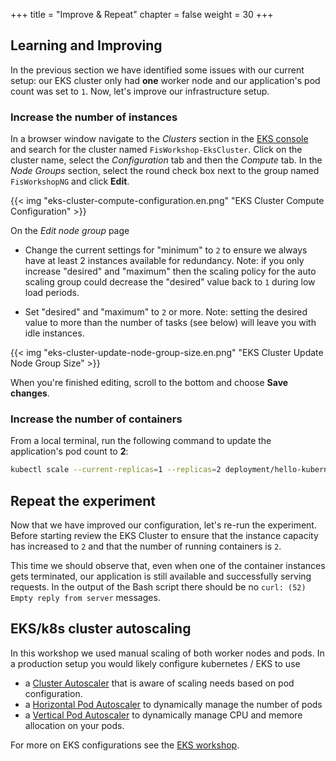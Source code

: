 +++
title = "Improve & Repeat"
chapter = false
weight = 30
+++

## Learning and Improving

In the previous section we have identified some issues with our current setup: our EKS cluster only had **one** worker node and our application's pod count was set to `1`. Now, let's improve our infrastructure setup. 

### Increase the number of instances 

In a browser window navigate to the *Clusters* section in the [EKS console](https://console.aws.amazon.com/eks/home?#/clusters) and search for the cluster named `FisWorkshop-EksCluster`. Click on the cluster name, select the *Configuration* tab and then the *Compute* tab. In the *Node Groups* section, select the round check box next to the group named `FisWorkshopNG` and click **Edit**.

{{< img "eks-cluster-compute-configuration.en.png" "EKS Cluster Compute Configuration" >}}

On the *Edit node group* page

- Change the current settings for "minimum" to `2` to ensure we always have at least 2 instances available for redundancy. Note: if you only increase "desired" and "maximum" then the scaling policy for the auto scaling group could decrease the "desired" value back to `1` during low load periods.

- Set "desired" and "maximum" to `2` or more. Note: setting the desired value to more than the number of tasks (see below) will leave you with idle instances.

{{< img "eks-cluster-update-node-group-size.en.png" "EKS Cluster Update Node Group Size" >}}

When you're finished editing, scroll to the bottom and choose **Save changes**.

### Increase the number of containers

From a local terminal, run the following command to update the application's pod count to **2**:

```bash
kubectl scale --current-replicas=1 --replicas=2 deployment/hello-kubernetes
```

## Repeat the experiment

Now that we have improved our configuration, let's re-run the experiment. Before starting review the EKS Cluster to ensure that the instance capacity has increased to `2` and that the number of running containers is `2`.

This time we should observe that, even when one of the container instances gets terminated, our application is still available and successfully serving requests. In the output of the Bash script there should be no `curl: (52) Empty reply from server` messages.

## EKS/k8s cluster autoscaling

In this workshop we used manual scaling of both worker nodes and pods. In a production setup you would likely configure kubernetes / EKS to use 

* a [Cluster Autoscaler](https://docs.aws.amazon.com/eks/latest/userguide/cluster-autoscaler.html) that is aware of scaling needs based on pod configuration.
* a [Horizontal Pod Autoscaler](https://docs.aws.amazon.com/eks/latest/userguide/horizontal-pod-autoscaler.html) to dynamically manage the number of pods 
* a [Vertical Pod Autoscaler](https://docs.aws.amazon.com/eks/latest/userguide/vertical-pod-autoscaler.html) to dynamically manage CPU and memore allocation on your pods.

For more on EKS configurations see the [EKS workshop](https://www.eksworkshop.com/). 
